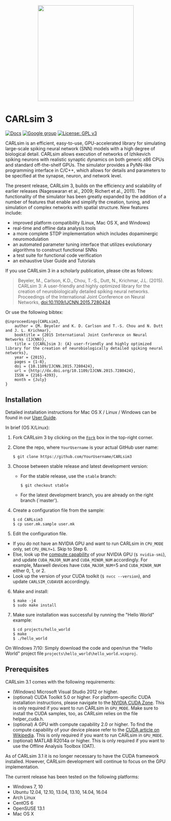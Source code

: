 <div align="center">
	<img src="http://socsci.uci.edu/~jkrichma/CARL-Logo-small.jpg" width="300"/>
</div>

# CARLsim 3

[![Docs](https://img.shields.io/badge/docs-v3.1.2-green.svg)](http://uci-carl.github.io/CARLsim3)
[![Google group](https://img.shields.io/badge/Google-Discussion%20group-lightgrey.svg)](https://groups.google.com/forum/#!forum/carlsim-snn-simulator)
[![License: GPL v3](https://img.shields.io/badge/License-GPL%20v3-blue.svg)](http://www.gnu.org/licenses/gpl-3.0)

CARLsim is an efficient, easy-to-use, GPU-accelerated library for simulating large-scale spiking neural network (SNN) models with a high degree of biological detail. CARLsim allows execution of networks of Izhikevich spiking neurons with realistic synaptic dynamics on both generic x86 CPUs and standard off-the-shelf GPUs. The simulator provides a PyNN-like programming interface in C/C++, which allows for details and parameters to be specified at the synapse, neuron, and network level.

The present release, CARLsim 3, builds on the efficiency and scalability of earlier releases (Nageswaran et al., 2009; Richert et al., 2011). The functionality of the simulator has been greatly expanded by the addition of a number of features that enable and simplify the creation, tuning, and simulation of complex networks with spatial structure. 
New features include:
- improved platform compatibility (Linux, Mac OS X, and Windows)
- real-time and offline data analysis tools
- a more complete STDP implementation which includes dopaminergic neuromodulation
- an automated parameter tuning interface that utilizes evolutionary algorithms to construct functional SNNs
- a test suite for functional code verification
- an exhaustive User Guide and Tutorials

If you use CARLsim 3 in a scholarly publication, please cite as follows:
> Beyeler, M., Carlson, K.D., Chou, T.-S., Dutt, N., Krichmar, J.L. (2015).
> CARLsim 3: A user-friendly and highly optimized library for the creation of neurobiologically
> detailed spiking neural networks.
> Proceedings of the International Joint Conference on Neural Networks, [doi:10.1109/IJCNN.2015.7280424](http://dx.doi.org/10.1109/IJCNN.2015.7280424)

Or use the following bibtex:
```
@inproceedings{CARLsim3,
	author = {M. Beyeler and K. D. Carlson and T.-S. Chou and N. Dutt and J. L. Krichmar}, 
 	booktitle = {2015 International Joint Conference on Neural Networks (IJCNN)}, 
	title = {{CARL}sim 3: {A} user-friendly and highly optimized library for the creation of neurobiologically detailed spiking neural networks}, 
	year = {2015}, 
	pages = {1-8}, 
	doi = {10.1109/IJCNN.2015.7280424},
	url = {http://dx.doi.org/10.1109/IJCNN.2015.7280424},
	ISSN = {2161-4393}, 
	month = {July}
}
```



## Installation

Detailed installation instructions for Mac OS X / Linux / Windows can be found in
our [User Guide](http://uci-carl.github.io/CARLsim3/ch1_getting_started.html).

In brief (OS X/Linux):

1. Fork CARLsim 3 by clicking on the [`Fork`](https://github.com/UCI-CARL/CARLsim3#fork-destination-box) box
   in the top-right corner.

2. Clone the repo, where `YourUsername` is your actual GitHub user name:
   ```
   $ git clone https://github.com/YourUsername/CARLsim3
   ```

3. Choose between stable release and latest development version:
   - For the stable release, use the `stable` branch:
     ```
     $ git checkout stable
     ```
   - For the latest development branch, you are already on the right branch (`master').

4. Create a configuration file from the sample:
   ```
   $ cd CARLsim3
   $ cp user.mk.sample user.mk
   ```

5. Edit the configuration file.
  - If you do not have an NVIDIA GPU and want to run CARLsim in `CPU_MODE` only,
    set `CPU_ONLY=1`. Skip to Step 6.
  - Else, look up the [compute capability](https://en.wikipedia.org/wiki/CUDA#GPUs_supported)
    of your NVIDIA GPU (`$ nvidia-smi`), and update `CUDA_MAJOR_NUM` and 
    `CUDA_MINOR_NUM` accordingly.
    For example, Maxwell devices have `CUDA_MAJOR_NUM`=5 and `CUDA_MINOR_NUM`
    either 0, 1, or 2.
  - Look up the version of your CUDA toolkit (`$ nvcc --version`), and update
    `CARLSIM_CUDAVER` accordingly.

6. Make and install:
   ```
   $ make -j4
   $ sudo make install
   ```

7. Make sure installation was successful by running the "Hello World" example:
   ```
   $ cd projects/hello_world
   $ make
   $ ./hello_world
   ```

On Windows 7/10: Simply download the code and open/run the "Hello World" project file
`projects\hello_world\hello_world.vcxproj`.


## Prerequisites

CARLsim 3.1 comes with the following requirements:
- (Windows) Microsoft Visual Studio 2012 or higher.
- (optional) CUDA Toolkit 5.0 or higher. For platform-specific CUDA installation instructions, please navigate to 
  the [NVIDIA CUDA Zone](https://developer.nvidia.com/cuda-zone).
  This is only required if you want to run CARLsim in `GPU_MODE`. Make sure to install the 
  CUDA samples, too, as CARLsim relies on the file helper_cuda.h.
- (optional) A GPU with compute capability 2.0 or higher. To find the compute capability of your device please 
  refer to the [CUDA article on Wikipedia](http://en.wikipedia.org/wiki/CUDA).
  This is only required if you want to run CARLsim in `GPU_MODE`.
- (optional) MATLAB R2014a or higher. This is only required if you want to use the Offline Analysis Toolbox (OAT).

As of CARLsim 3.1 it is no longer necessary to have the CUDA framework installed. However, CARLsim development 
will continue to focus on the GPU implementation.

The current release has been tested on the following platforms:
- Windows 7, 10
- Ubuntu 12.04, 12.10, 13.04, 13.10, 14.04, 16.04
- Arch Linux
- CentOS 6
- OpenSUSE 13.1
- Mac OS X
